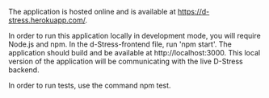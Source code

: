 The application is hosted online and is available at https://d-stress.herokuapp.com/.

In order to run this application locally in development mode, you will require Node.js and npm. In the d-Stress-frontend file, run 'npm start'. The application should build and be available at http://localhost:3000. This local version of the application will be communicating with the live D-Stress backend.

In order to run tests, use the command npm test.
